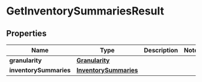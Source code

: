 
# GetInventorySummariesResult

## Properties
Name | Type | Description | Notes
------------ | ------------- | ------------- | -------------
**granularity** | [**Granularity**](Granularity.md) |  | 
**inventorySummaries** | [**InventorySummaries**](InventorySummaries.md) |  | 



